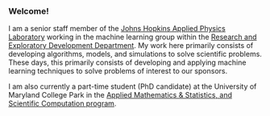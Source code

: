 ### Welcome!

I am a senior staff member of the [Johns Hopkins Applied Physics Laboratory](http://www.jhuapl.edu) working in the machine learning group within the [Research and Exploratory Development Department]( http://www.jhuapl.edu/ourwork/red/default.asp).
My work here primarily consists of developing algorithms, models, and simulations to solve scientific problems. 
These days, this primarily consists of developing and applying machine learning techniques to solve problems of interest to our sponsors.

I am also currently a part-time student (PhD candidate) at the University of Maryland College Park in the [Applied Mathematics & Statistics, and Scientific Computation program](http://www.amsc.umd.edu).



